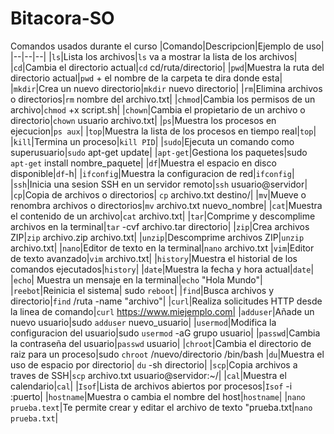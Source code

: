 # Bitacora-SO
Comandos usados durante el curso
|Comando|Descripcion|Ejemplo de uso|
|--|--|--|
|`ls`|Lista los archivos|`ls` va a mostrar la lista de los archivos|
|`cd`|Cambia el directorio actual|`cd` cd/ruta/directorio|
|`pwd`|Muestra la ruta del directorio actual|`pwd` + el nombre de la carpeta te dira donde esta| 
|`mkdir`|Crea un nuevo directorio|`mkdir` nuevo directorio|
|`rm`|Elimina archivos o directorios|`rm` nombre del archivo.txt|
|`chmod`|Cambia los permisos de un archivo|`chmod` +x script.sh|
|`chown`|Cambia el propietario de un archivo o directorio|`chown` usuario archivo.txt|
|`ps`|Muestra los procesos en ejecucion|`ps aux`|
|`top`|Muestra la lista de los procesos en tiempo real|`top`|
|`kill`|Termina un proceso|`kill PID`|
|`sudo`|Ejecuta un comando como superusuario|`sudo` apt-get update|
|`apt-get`|Gestiona los paquetes|sudo `apt-get` install nombre_paquete|
|`df`|Muestra el espacio en disco disponible|`df`-h|
|`ifconfig`|Muestra la configuracion de red|`ifconfig`|
|`ssh`|Inicia una sesion SSH en un servidor remoto|`ssh` usuario@servidor|
|`cp`|Copia de archivos o directorios| `cp` archivo.txt destino/|
|`mv`|Mueve o renombra archivos o directorios|`mv` archivo.txt nuevo_nombre|
|`cat`|Muestra el contenido de un archivo|`cat` archivo.txt|
|`tar`|Comprime y descomplime archivos en la terminal|`tar` -cvf archivo.tar directorio|
|`zip`|Crea archivos ZIP|`zip` archivo.zip archivo.txt|
|`unzip`|Descomprime archivos ZIP|`unzip` archivo.txt|
|`nano`|Editor de texto en la terminal|`nano` archivo.txt
|`vim`|Editor de texto avanzado|`vim` archivo.txt|
|`history`|Muestra el historial de los comandos ejecutados|`history`|
|`date`|Muestra la fecha y hora actual|`date`|
|`echo`| Muestra un mensaje en la terminal|`echo` "Hola Mundo"|
|`reebot`|Reinicia el sistema| sudo `reboot`|
|`find`|Busca archivos y directorio|`find` /ruta -name "archivo"|
|`curl`|Realiza solicitudes HTTP desde la linea de comando|`curl` https://www.miejemplo.com|
|`adduser`|Añade un nuevo usuario|sudo `adduser` nuevo_usuario|
|`usermod`|Modifica la configuracion del usuario|sudo `usermod` -aG grupo usuario| 
|`passwd`|Cambia la contraseña del usuario|`passwd` usuario|
|`chroot`|Cambia el directorio de raiz para un proceso|sudo `chroot` /nuevo/directorio /bin/bash
|`du`|Muestra el uso de espacio por directorio| `du` -sh directorio|
|`scp`|Copia archivos a traves de SSH|`scp` archivo.txt usuario@servidor:~/|
|`cal`|Muestra el calendario|`cal`|
|`Isof`|Lista de archivos abiertos por procesos|`Isof` -i :puerto|
|`hostname`|Muestra o cambia el nombre del host|`hostname`|
|`nano prueba.text`|Te permite crear y editar el archivo de texto "prueba.txt|`nano prueba.txt`|
